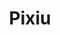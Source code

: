 ---
title: "Pixiu"
url: /ciudad-autonoma-de-buenos-aires/pixiu-avenida-olivera/
shop: supermercado
---